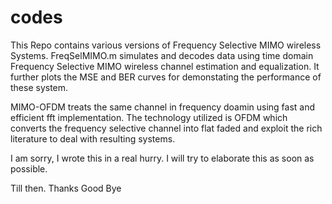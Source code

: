 # codes

This Repo contains various versions of Frequency Selective MIMO wireless Systems.
FreqSelMIMO.m simulates and decodes data using time domain Frequency Selective MIMO wireless channel estimation and equalization.
It further plots the MSE and BER curves for demonstating the performance of these system.

MIMO-OFDM treats the same channel in frequency doamin using fast and efficient fft implementation.
The technology utilized is OFDM which converts the frequency selective channel into flat faded and
exploit the rich literature to deal with resulting systems.

I am sorry, I wrote this in a real hurry. I will try to elaborate this as soon as possible.

Till then.
Thanks
Good Bye
